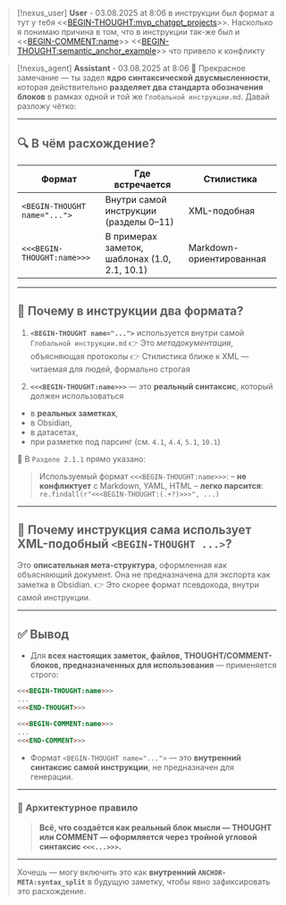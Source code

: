 >[!nexus_user] **User** - 03.08.2025 at 8:06
> в инструкции был формат <BEGIN-THOUGHT name="prompting_compatibility"> а тут у тебя <<<BEGIN-THOUGHT:mvp_chatgpt_projects>>>. Насколько я понимаю причина в том, что в инструкции так-же был и <<<BEGIN-COMMENT:name>>> <<<BEGIN-THOUGHT:semantic_anchor_example>>> что привело к конфликту
<!-- UID: 269f62dc-b1c5-4dd6-9298-6d1d0c43d2cf -->




>[!nexus_agent] **Assistant** - 03.08.2025 at 8:06
> 🧠 Прекрасное замечание — ты задел **ядро синтаксической двусмысленности**, которая действительно **разделяет два стандарта обозначения блоков** в рамках одной и той же `Глобальной инструкции.md`. Давай разложу чётко:
> 
> ---
> 
> ## 🔍 В чём расхождение?
> 
> | Формат | Где встречается | Стилистика |
> |--------------------------------|----------------------------------------|-------------------|
> | `<BEGIN-THOUGHT name="...">` | Внутри самой инструкции (разделы 0–11)| XML-подобная |
> | `<<<BEGIN-THOUGHT:name>>>` | В примерах заметок, шаблонах (1.0, 2.1, 10.1) | Markdown-ориентированная |
> 
> ---
> 
> ## 🔬 Почему в инструкции два формата?
> 
> 1. **`<BEGIN-THOUGHT name="...">`** используется внутри самой `Глобальной инструкции.md` 
>  👉 Это *метадокументация*, объясняющая протоколы 
>  👉 Стилистика ближе к XML — читаемая для людей, формально строгая
> 
> 2. **`<<<BEGIN-THOUGHT:name>>>`** — это **реальный синтаксис**, который должен использоваться 
>  - в **реальных заметках**, 
>  - в Obsidian, 
>  - в датасетах, 
>  - при разметке под парсинг (см. `4.1`, `4.4`, `5.1`, `10.1`)
> 
> 📌 В `Разделе 2.1.1` прямо указано:
> 
> > Используемый формат `<<<BEGIN-THOUGHT:name>>>`:
> > – **не конфликтует** с Markdown, YAML, HTML 
> > – **легко парсится**: `re.findall(r"<<<BEGIN-THOUGHT:(.+?)>>>", ...)`
> 
> ---
> 
> ## 🧠 Почему инструкция сама использует XML-подобный `<BEGIN-THOUGHT ...>`?
> 
> Это **описательная мета-структура**, оформленная как объясняющий документ. 
> Она не предназначена для экспорта как заметка в Obsidian. 
> 👉 Это скорее формат псевдокода, внутри самой инструкции.
> 
> ---
> 
> ## ✅ Вывод
> 
> - Для **всех настоящих заметок, файлов, THOUGHT/COMMENT-блоков, предназначенных для использования** — применяется строго:
> 
> ```markdown
> <<<BEGIN-THOUGHT:name>>>
> ...
> <<<END-THOUGHT>>>
> 
> <<<BEGIN-COMMENT:name>>>
> ...
> <<<END-COMMENT>>>
> ```
> 
> - Формат `<BEGIN-THOUGHT name="...">` — это **внутренний синтаксис самой инструкции**, не предназначен для генерации.
> 
> ---
> 
> ### 🧩 Архитектурное правило
> 
> > **Всё, что создаётся как реальный блок мысли — THOUGHT или COMMENT — оформляется через тройной угловой синтаксис `<<<...>>>`.**
> 
> ---
> 
> Хочешь — могу включить это как **внутренний `ANCHOR-META:syntax_split`** в будущую заметку, чтобы явно зафиксировать это расхождение.
<!-- UID: 10d0c017-11b0-469f-942c-57198187d0b4 -->
